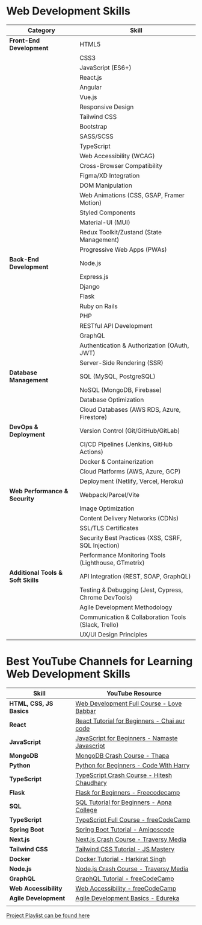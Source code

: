 # Web Development Skills

| **Category**               | **Skill**                                    |
|----------------------------|---------------------------------------------|
| **Front-End Development**  | HTML5                                      |
|                            | CSS3                                       |
|                            | JavaScript (ES6+)                          |
|                            | React.js                                   |
|                            | Angular                                    |
|                            | Vue.js                                     |
|                            | Responsive Design                          |
|                            | Tailwind CSS                               |
|                            | Bootstrap                                  |
|                            | SASS/SCSS                                  |
|                            | TypeScript                                 |
|                            | Web Accessibility (WCAG)                   |
|                            | Cross-Browser Compatibility                |
|                            | Figma/XD Integration                       |
|                            | DOM Manipulation                           |
|                            | Web Animations (CSS, GSAP, Framer Motion)  |
|                            | Styled Components                          |
|                            | Material-UI (MUI)                          |
|                            | Redux Toolkit/Zustand (State Management)   |
|                            | Progressive Web Apps (PWAs)                |
| **Back-End Development**   | Node.js                                    |
|                            | Express.js                                 |
|                            | Django                                     |
|                            | Flask                                      |
|                            | Ruby on Rails                              |
|                            | PHP                                        |
|                            | RESTful API Development                    |
|                            | GraphQL                                    |
|                            | Authentication & Authorization (OAuth, JWT)|
|                            | Server-Side Rendering (SSR)                |
| **Database Management**    | SQL (MySQL, PostgreSQL)                    |
|                            | NoSQL (MongoDB, Firebase)                  |
|                            | Database Optimization                      |
|                            | Cloud Databases (AWS RDS, Azure, Firestore)|
| **DevOps & Deployment**    | Version Control (Git/GitHub/GitLab)        |
|                            | CI/CD Pipelines (Jenkins, GitHub Actions)  |
|                            | Docker & Containerization                  |
|                            | Cloud Platforms (AWS, Azure, GCP)          |
|                            | Deployment (Netlify, Vercel, Heroku)       |
| **Web Performance & Security** | Webpack/Parcel/Vite                     |
|                            | Image Optimization                         |
|                            | Content Delivery Networks (CDNs)           |
|                            | SSL/TLS Certificates                       |
|                            | Security Best Practices (XSS, CSRF, SQL Injection) |
|                            | Performance Monitoring Tools (Lighthouse, GTmetrix) |
| **Additional Tools & Soft Skills** | API Integration (REST, SOAP, GraphQL) |
|                            | Testing & Debugging (Jest, Cypress, Chrome DevTools) |
|                            | Agile Development Methodology              |
|                            | Communication & Collaboration Tools (Slack, Trello) |
|                            | UX/UI Design Principles                    |



# Best YouTube Channels for Learning Web Development Skills

| **Skill**             | **YouTube Resource**                                                                                     |
|-----------------------|---------------------------------------------------------------------------------------------------------|
| **HTML, CSS, JS Basics** | [Web Development Full Course - Love Babbar](https://www.youtube.com/watch?v=Vi9bxu-M-ag&list=PLDzeHZWIZsTo0wSBcg4-NMIbC0L8evLrD) |
| **React**             | [React Tutorial for Beginners - Chai aur code](https://youtu.be/vz1RlUyrc3w?si=DENbgxD7rIPGLqoN)         |
| **JavaScript**        | [JavaScript for Beginners - Namaste Javascript](https://youtu.be/pN6jk0uUrD8?si=i9ADbNaa-tYIT-cK)    |
| **MongoDB**           | [MongoDB Crash Course - Thapa ](https://youtu.be/ExcRbA7fy_A?si=zA-E0XltTigTXjjV)                |
| **Python**            | [Python for Beginners - Code With Harry ](https://youtu.be/7wnove7K-ZQ?si=nev9GgpJtwQWV9VP)                     |
| **TypeScript**        | [TypeScript Crash Course - Hitesh Chaudhary](https://youtu.be/iPGXk-i-VYU?si=WJqM_eZS1thW_25i)    |
| **Flask**             | [Flask for Beginners - Freecodecamp](https://youtu.be/Z1RJmh_OqeA?si=28bjpYogM3q0ceFV)                |
| **SQL**               | [SQL Tutorial for Beginners - Apna College ](https://youtu.be/hlGoQC332VM?si=9MOIDhsXLy3o-Vtx)          |
| **TypeScript**        | [TypeScript Full Course - freeCodeCamp](https://youtu.be/30LWjhZzg50?si=Ml9jcynuJV_dFcyK)              |
| **Spring Boot**       | [Spring Boot Tutorial - Amigoscode](https://youtu.be/-Fe0zk-F4OA?si=jBrFJkqm50tkZ4yY)                  |
| **Next.js**           | [Next.js Crash Course - Traversy Media](https://youtu.be/mTz0GXj8NN0)                                   |
| **Tailwind CSS**      | [Tailwind CSS Tutorial - JS Mastery](https://youtu.be/3qk6ygiSD5c)                                   |
| **Docker**            | [Docker Tutorial - Harkirat Singh](https://youtu.be/fSmLiOMp2qI?si=0lm0Hj2OVWWAfeFb)                                  |
| **Node.js**           | [Node.js Crash Course - Traversy Media](https://youtu.be/ohIAiuHMKMI?si=H5iHT-EDtoSG7BAp)                                   |
| **GraphQL**           | [GraphQL Tutorial - freeCodeCamp](https://youtu.be/ed8SzALpx1Q)                                        |
| **Web Accessibility** | [Web Accessibility - freeCodeCamp](https://youtu.be/WElAzzkVWsk)                                       |
| **Agile Development** | [Agile Development Basics - Edureka](https://youtu.be/Z9QbYZh1YXY)                                     |
                               |

[Project Playlist can be found here](https://www.youtube.com/watch?v=RbxHZwFtRT4&list=PL6QREj8te1P6wX9m5KnicnDVEucbOPsqR)
